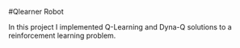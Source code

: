 #Qlearner Robot


In this project I implemented Q-Learning and Dyna-Q solutions to a reinforcement learning problem. 
